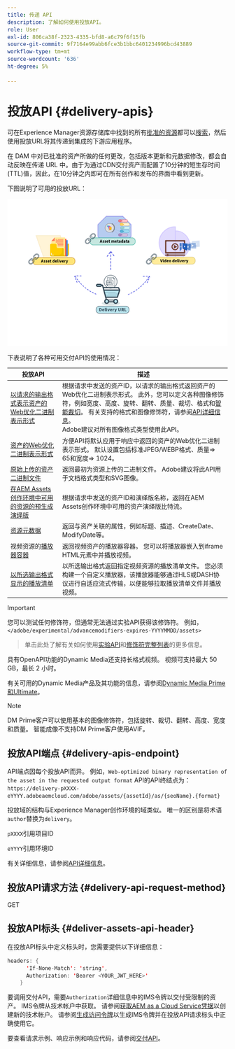 ```yaml
---
title: 传递 API
description: 了解如何使用投放API。
role: User
exl-id: 806ca38f-2323-4335-bfd8-a6c79f6f15fb
source-git-commit: 9f7164e99abb6fce3b1bbc6401234996bcd43889
workflow-type: tm+mt
source-wordcount: '636'
ht-degree: 5%

---
```


# 投放API {#delivery-apis}

可在Experience Manager资源存储库中找到的所有[批准的资源](approve-assets.md)都可以[搜索](search-assets-api.md)，然后使用投放URL将其传递到集成的下游应用程序。

在 DAM 中对已批准的资产所做的任何更改，包括版本更新和元数据修改，都会自动反映在传递 URL 中。由于为通过CDN交付资产而配置了10分钟的短生存时间(TTL)值，因此，在10分钟之内即可在所有创作和发布的界面中看到更新。

下图说明了可用的投放URL：

![投放API](assets/delivery-url.png)

下表说明了各种可用交付API的使用情况：

| 投放API | 描述 |
|---|---|
| [以请求的输出格式表示资产的Web优化二进制表示形式](https://developer.adobe.com/experience-cloud/experience-manager-apis/api/stable/assets/delivery/#operation/getAssetSeoFormat) | 根据请求中发送的资产ID，以请求的输出格式返回资产的Web优化二进制表示形式。 此外，您可以定义各种图像修饰符，例如宽度、高度、旋转、翻转、质量、裁切、格式和[智能裁切](/help/assets/dynamic-media/image-profiles.md)。 有关支持的格式和图像修饰符，请参阅[API详细信息](https://developer.adobe.com/experience-cloud/experience-manager-apis/api/stable/assets/delivery/#operation/getAssetSeoFormat)。<br>Adobe建议对所有图像格式类型使用此API。 |
| [资产的Web优化二进制表示形式](https://developer.adobe.com/experience-cloud/experience-manager-apis/api/stable/assets/delivery/#operation/getAsset) | 方便API将默认应用于响应中返回的资产的Web优化二进制表示形式。 默认设置包括标准JPEG/WEBP格式、质量=> 65和宽度=> 1024。 |
| [原始上传的资产二进制文件](https://developer.adobe.com/experience-cloud/experience-manager-apis/api/stable/assets/delivery/#operation/getAssetOriginal) | 返回最初为资源上传的二进制文件。 Adobe建议将此API用于文档格式类型和SVG图像。 |
| [在AEM Assets创作环境中可用的资源的预生成演绎版](https://developer.adobe.com/experience-cloud/experience-manager-apis/api/stable/assets/delivery/#operation/getAssetRendition) | 根据请求中发送的资产ID和演绎版名称，返回在AEM Assets创作环境中可用的资产演绎版比特流。 |
| [资源元数据](https://developer.adobe.com/experience-cloud/experience-manager-apis/api/stable/assets/delivery/#operation/getAssetMetadata) | 返回与资产关联的属性，例如标题、描述、CreateDate、ModifyDate等。 |
| 视频资源的[播放器容器](https://developer.adobe.com/experience-cloud/experience-manager-apis/api/stable/assets/delivery/#operation/videoPlayerDelivery) | 返回视频资产的播放器容器。 您可以将播放器嵌入到iframe HTML元素中并播放视频。 |
| [以所选输出格式显示的播放清单](https://developer.adobe.com/experience-cloud/experience-manager-apis/api/stable/assets/delivery/#operation/videoManifestDelivery) | 以所选输出格式返回指定视频资源的播放清单文件。 您必须构建一个自定义播放器，该播放器能够通过HLS或DASH协议进行自适应流式传输，以便能够拉取播放清单文件并播放视频。 |

>[!IMPORTANT]
>
>您可以测试任何修饰符，但通常无法通过实验API获得该修饰符。 例如，`</adobe/experimental/advancemodifiers-expires-YYYYMMDD/assets>`
>>单击此处了解有关如何使用[实验API](https://developer.adobe.com/experience-cloud/experience-manager-apis/guides/how-to/#experimental-apis)和[修饰符完整列表](https://developer.adobe.com/experience-cloud/experience-manager-apis/)的更多信息。

具有OpenAPI功能的Dynamic Media还支持长格式视频。 视频可支持最大 50 GB，最长 2 小时。

有关可用的Dynamic Media产品及其功能的信息，请参阅[Dynamic Media Prime和Ultimate](/help/assets/dynamic-media/dm-prime-ultimate.md)。

>[!NOTE]
>
>DM Prime客户可以使用基本的图像修饰符，包括旋转、裁切、翻转、高度、宽度和质量。 智能成像不支持DM Prime客户使用AVIF。

## 投放API端点 {#delivery-apis-endpoint}

API端点因每个投放API而异。 例如，`Web-optimized binary representation of the asset in the requested output format` API的API终结点为：
`https://delivery-pXXXX-eYYYY.adobeaemcloud.com/adobe/assets/{assetId}/as/{seoName}.{format}`

投放域的结构与Experience Manager创作环境的域类似。 唯一的区别是将术语`author`替换为`delivery`。

`pXXXX`引用项目ID

`eYYYY`引用环境ID

有关详细信息，请参阅[API详细信息](https://developer.adobe.com/experience-cloud/experience-manager-apis/api/stable/assets/delivery/#tag/Assets)。

## 投放API请求方法 {#delivery-api-request-method}

GET

## 投放API标头 {#deliver-assets-api-header}

在投放API标头中定义标头时，您需要提供以下详细信息：

```java
headers: {
      'If-None-Match': 'string',
      Authorization: 'Bearer <YOUR_JWT_HERE>'
    }
```

要调用交付API，需要`Authorization`详细信息中的IMS令牌以交付受限制的资产。 IMS令牌从技术帐户中获取。 请参阅[获取AEM as a Cloud Service凭据](https://experienceleague.adobe.com/en/docs/experience-manager-cloud-service/content/implementing/developing/generating-access-tokens-for-server-side-apis)以创建新的技术帐户。 请参阅[生成访问令牌](https://experienceleague.adobe.com/en/docs/experience-manager-cloud-service/content/implementing/developing/generating-access-tokens-for-server-side-apis)以生成IMS令牌并在投放API请求标头中正确使用它。


要查看请求示例、响应示例和响应代码，请参阅[交付API](https://developer.adobe.com/experience-cloud/experience-manager-apis/api/stable/assets/delivery/#operation/getAssetSeoFormat)。
